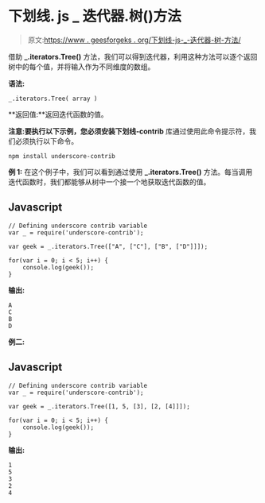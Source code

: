 # 下划线. js _ 迭代器.树()方法

> 原文:[https://www . geesforgeks . org/下划线-js-_-迭代器-树-方法/](https://www.geeksforgeeks.org/underscore-js-_-iterators-tree-method/)

借助 **_.iterators.Tree()** 方法，我们可以得到迭代器，利用这种方法可以逐个返回树中的每个值，并将输入作为不同维度的数组。

**语法:**

```
_.iterators.Tree( array )
```

**返回值:**返回迭代函数的值。

**注意:**要执行以下示例，您必须安装**下划线-contrib** 库通过使用此命令提示符，我们必须执行以下命令。

```
npm install underscore-contrib
```

**例 1:** 在这个例子中，我们可以看到通过使用 **_.iterators.Tree()** 方法。每当调用迭代函数时，我们都能够从树中一个接一个地获取迭代函数的值。

## Javascript

```
// Defining underscore contrib variable 
var _ = require('underscore-contrib');

var geek = _.iterators.Tree(["A", ["C"], ["B", ["D"]]]);

for(var i = 0; i < 5; i++) {
    console.log(geek());
}
```

**输出:**

```
A
C
B
D

```

**例二:**

## Javascript

```
// Defining underscore contrib variable 
var _ = require('underscore-contrib');

var geek = _.iterators.Tree([1, 5, [3], [2, [4]]]);

for(var i = 0; i < 5; i++) {
    console.log(geek());
}
```

**输出:**

```
1
5
3
2
4

```